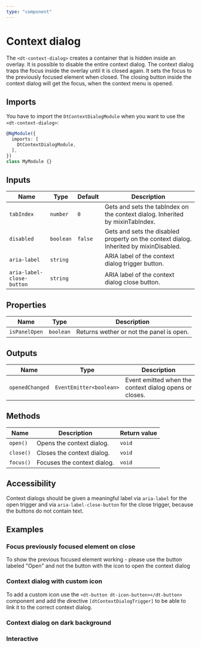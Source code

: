```yaml
---
type: "component"
---
```


# Context dialog

<docs-source-example example="DefaultContextDialogExampleComponent"></docs-source-example>

The `<dt-context-dialog>` creates a container that is hidden inside an overlay.
It is possible to disable the entire context dialog.
The context dialog traps the focus inside the overlay until it is closed again.
It sets the focus to the previously focused element when closed.
The closing button inside the context dialog will get the focus, when the context menu is opened.

## Imports

You have to import the `DtContextDialogModule` when you want to use the `<dt-context-dialog>`:

```typescript
@NgModule({
  imports: [
    DtContextDialogModule,
  ],
})
class MyModule {}
```

## Inputs

| Name | Type | Default | Description |
| --- | --- | --- | --- |
| `tabIndex` | `number` | `0` | Gets and sets the tabIndex on the context dialog. Inherited by mixinTabIndex. |
| `disabled` | `boolean` | `false` | Gets and sets the disabled property on the context dialog. Inherited by mixinDisabled. |
| `aria-label` | `string` | | ARIA label of the context dialog trigger button. |
| `aria-label-close-button` | `string` | | ARIA label of the context dialog close button. |

## Properties

| Name | Type | Description |
| --- | --- | --- |
| `isPanelOpen` | `boolean` | Returns wether or not the panel is open. |

## Outputs
| Name | Type | Description |
| --- | --- | --- |
| `openedChanged` | `EventEmitter<boolean>` | Event emitted when the context dialog opens or closes. |

## Methods

| Name | Description | Return value |
| --- | --- | --- |
| `open()` | Opens the context dialog. | `void` |
| `close()` | Closes the context dialog. | `void` |
| `focus()` | Focuses the context dialog. | `void` |

## Accessibility

Context dialogs should be given a meaningful label via `aria-label` for the open trigger and via `aria-label-close-button` for the close trigger, because the buttons do not contain text.

## Examples

### Focus previously focused element on close

To show the previous focused element working - please use the button labeled "Open" and not the button with the icon to open the context dialog

<docs-source-example example="PrevFocusContextDialogExampleComponent"></docs-source-example>

### Context dialog with custom icon

To add a custom icon use the `<dt-button dt-icon-button></dt-button>` component and add the directive `[dtContextDialogTrigger]` to be able to link it to the correct context dialog.

<docs-source-example example="CustomIconContextDialogExampleComponent"></docs-source-example>

### Context dialog on dark background

<docs-source-example example="DarkContextDialogExampleComponent" themedark="true"></docs-source-example>

### Interactive

<docs-source-example example="InteractiveContextDialogExampleComponent"></docs-source-example>
